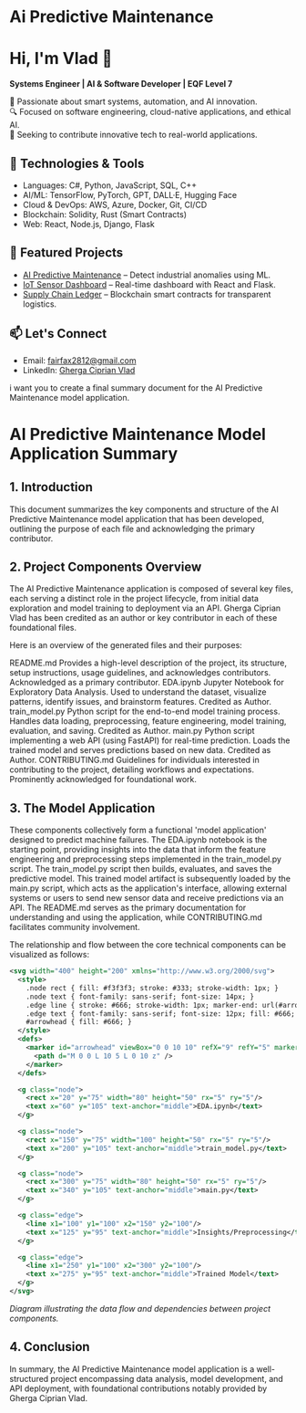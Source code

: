 # Ai Predictive Maintenance

# Hi, I'm Vlad 👋  
**Systems Engineer | AI & Software Developer | EQF Level 7**

🚀 Passionate about smart systems, automation, and AI innovation.  
🔍 Focused on software engineering, cloud-native applications, and ethical AI.  
🎯 Seeking to contribute innovative tech to real-world applications.

## 🔧 Technologies & Tools
- Languages: C#, Python, JavaScript, SQL, C++
- AI/ML: TensorFlow, PyTorch, GPT, DALL·E, Hugging Face
- Cloud & DevOps: AWS, Azure, Docker, Git, CI/CD
- Blockchain: Solidity, Rust (Smart Contracts)
- Web: React, Node.js, Django, Flask

## 📌 Featured Projects
- [AI Predictive Maintenance](https://github.com/ciprianvladgherga/ai-predictive-maintenance) – Detect industrial anomalies using ML.
- [IoT Sensor Dashboard](https://github.com/ciprianvladgherga/iot-sensor-dashboard) – Real-time dashboard with React and Flask.
- [Supply Chain Ledger](https://github.com/ciprianvladgherga/personal-supplychain-dapp) – Blockchain smart contracts for transparent logistics.

## 📫 Let's Connect
- Email: fairfax2812@gmail.com  
- LinkedIn: [Gherga Ciprian Vlad](https://www.linkedin.com/in/gherga-ciprian-vlad-988493357/)

i want you to create a final summary document for the AI Predictive Maintenance model application.

# AI Predictive Maintenance Model Application Summary

## 1. Introduction

This document summarizes the key components and structure of the AI Predictive Maintenance model application that has been developed, outlining the purpose of each file and acknowledging the primary contributor.

## 2. Project Components Overview

The AI Predictive Maintenance application is composed of several key files, each serving a distinct role in the project lifecycle, from initial data exploration and model training to deployment via an API. Gherga Ciprian Vlad has been credited as an author or key contributor in each of these foundational files.

Here is an overview of the generated files and their purposes:

README.md	Provides a high-level description of the project, its structure, setup instructions, usage guidelines, and acknowledges contributors.	Acknowledged as a primary contributor.
EDA.ipynb	Jupyter Notebook for Exploratory Data Analysis. Used to understand the dataset, visualize patterns, identify issues, and brainstorm features.	Credited as Author.
train_model.py	Python script for the end-to-end model training process. Handles data loading, preprocessing, feature engineering, model training, evaluation, and saving.	Credited as Author.
main.py	Python script implementing a web API (using FastAPI) for real-time prediction. Loads the trained model and serves predictions based on new data.	Credited as Author.
CONTRIBUTING.md	Guidelines for individuals interested in contributing to the project, detailing workflows and expectations.	Prominently acknowledged for foundational work.

## 3. The Model Application

These components collectively form a functional 'model application' designed to predict machine failures. The EDA.ipynb notebook is the starting point, providing insights into the data that inform the feature engineering and preprocessing steps implemented in the train\_model.py script. The train\_model.py script then builds, evaluates, and saves the predictive model. This trained model artifact is subsequently loaded by the main.py script, which acts as the application's interface, allowing external systems or users to send new sensor data and receive predictions via an API. The README.md serves as the primary documentation for understanding and using the application, while CONTRIBUTING.md facilitates community involvement.

The relationship and flow between the core technical components can be visualized as follows:

```svg
<svg width="400" height="200" xmlns="http://www.w3.org/2000/svg">
  <style>
    .node rect { fill: #f3f3f3; stroke: #333; stroke-width: 1px; }
    .node text { font-family: sans-serif; font-size: 14px; }
    .edge line { stroke: #666; stroke-width: 1px; marker-end: url(#arrowhead); }
    .edge text { font-family: sans-serif; font-size: 12px; fill: #666; }
    #arrowhead { fill: #666; }
  </style>
  <defs>
    <marker id="arrowhead" viewBox="0 0 10 10" refX="9" refY="5" markerUnits="strokeWidth" markerHeight="6" orient="auto">
      <path d="M 0 0 L 10 5 L 0 10 z" />
    </marker>
  </defs>

  <g class="node">
    <rect x="20" y="75" width="80" height="50" rx="5" ry="5"/>
    <text x="60" y="105" text-anchor="middle">EDA.ipynb</text>
  </g>

  <g class="node">
    <rect x="150" y="75" width="100" height="50" rx="5" ry="5"/>
    <text x="200" y="105" text-anchor="middle">train_model.py</text>
  </g>

  <g class="node">
    <rect x="300" y="75" width="80" height="50" rx="5" ry="5"/>
    <text x="340" y="105" text-anchor="middle">main.py</text>
  </g>

  <g class="edge">
    <line x1="100" y1="100" x2="150" y2="100"/>
    <text x="125" y="95" text-anchor="middle">Insights/Preprocessing</text>
  </g>

  <g class="edge">
    <line x1="250" y1="100" x2="300" y2="100"/>
    <text x="275" y="95" text-anchor="middle">Trained Model</text>
  </g>
</svg>
```
*Diagram illustrating the data flow and dependencies between project components.*

## 4. Conclusion

In summary, the AI Predictive Maintenance model application is a well-structured project encompassing data analysis, model development, and API deployment, with foundational contributions notably provided by Gherga Ciprian Vlad.
